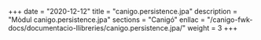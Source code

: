 +++
date        = "2020-12-12"
title       = "canigo.persistence.jpa"
description = "Mòdul canigo.persistence.jpa"
sections    = "Canigó"
enllac		= "/canigo-fwk-docs/documentacio-llibreries/canigo.persistence.jpa/"
weight		= 3
+++

